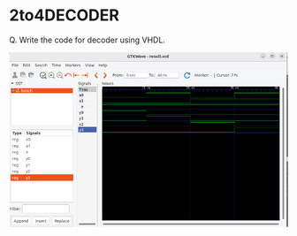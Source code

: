 # 2to4DECODER
 
Q. Write the code for decoder using VHDL.

![Q. Write the code for decoder using VHDL.](2to4decoder.png)
